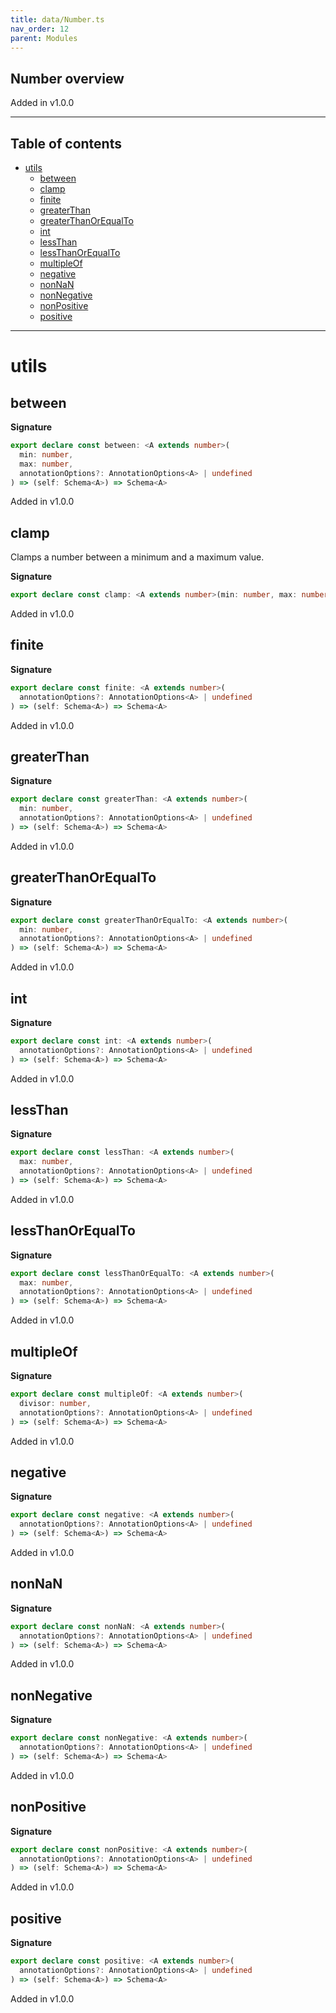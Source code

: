 ```yaml
---
title: data/Number.ts
nav_order: 12
parent: Modules
---
```


## Number overview

Added in v1.0.0

---

<h2 class="text-delta">Table of contents</h2>

- [utils](#utils)
  - [between](#between)
  - [clamp](#clamp)
  - [finite](#finite)
  - [greaterThan](#greaterthan)
  - [greaterThanOrEqualTo](#greaterthanorequalto)
  - [int](#int)
  - [lessThan](#lessthan)
  - [lessThanOrEqualTo](#lessthanorequalto)
  - [multipleOf](#multipleof)
  - [negative](#negative)
  - [nonNaN](#nonnan)
  - [nonNegative](#nonnegative)
  - [nonPositive](#nonpositive)
  - [positive](#positive)

---

# utils

## between

**Signature**

```ts
export declare const between: <A extends number>(
  min: number,
  max: number,
  annotationOptions?: AnnotationOptions<A> | undefined
) => (self: Schema<A>) => Schema<A>
```

Added in v1.0.0

## clamp

Clamps a number between a minimum and a maximum value.

**Signature**

```ts
export declare const clamp: <A extends number>(min: number, max: number) => (self: Schema<A>) => Schema<A>
```

Added in v1.0.0

## finite

**Signature**

```ts
export declare const finite: <A extends number>(
  annotationOptions?: AnnotationOptions<A> | undefined
) => (self: Schema<A>) => Schema<A>
```

Added in v1.0.0

## greaterThan

**Signature**

```ts
export declare const greaterThan: <A extends number>(
  min: number,
  annotationOptions?: AnnotationOptions<A> | undefined
) => (self: Schema<A>) => Schema<A>
```

Added in v1.0.0

## greaterThanOrEqualTo

**Signature**

```ts
export declare const greaterThanOrEqualTo: <A extends number>(
  min: number,
  annotationOptions?: AnnotationOptions<A> | undefined
) => (self: Schema<A>) => Schema<A>
```

Added in v1.0.0

## int

**Signature**

```ts
export declare const int: <A extends number>(
  annotationOptions?: AnnotationOptions<A> | undefined
) => (self: Schema<A>) => Schema<A>
```

Added in v1.0.0

## lessThan

**Signature**

```ts
export declare const lessThan: <A extends number>(
  max: number,
  annotationOptions?: AnnotationOptions<A> | undefined
) => (self: Schema<A>) => Schema<A>
```

Added in v1.0.0

## lessThanOrEqualTo

**Signature**

```ts
export declare const lessThanOrEqualTo: <A extends number>(
  max: number,
  annotationOptions?: AnnotationOptions<A> | undefined
) => (self: Schema<A>) => Schema<A>
```

Added in v1.0.0

## multipleOf

**Signature**

```ts
export declare const multipleOf: <A extends number>(
  divisor: number,
  annotationOptions?: AnnotationOptions<A> | undefined
) => (self: Schema<A>) => Schema<A>
```

Added in v1.0.0

## negative

**Signature**

```ts
export declare const negative: <A extends number>(
  annotationOptions?: AnnotationOptions<A> | undefined
) => (self: Schema<A>) => Schema<A>
```

Added in v1.0.0

## nonNaN

**Signature**

```ts
export declare const nonNaN: <A extends number>(
  annotationOptions?: AnnotationOptions<A> | undefined
) => (self: Schema<A>) => Schema<A>
```

Added in v1.0.0

## nonNegative

**Signature**

```ts
export declare const nonNegative: <A extends number>(
  annotationOptions?: AnnotationOptions<A> | undefined
) => (self: Schema<A>) => Schema<A>
```

Added in v1.0.0

## nonPositive

**Signature**

```ts
export declare const nonPositive: <A extends number>(
  annotationOptions?: AnnotationOptions<A> | undefined
) => (self: Schema<A>) => Schema<A>
```

Added in v1.0.0

## positive

**Signature**

```ts
export declare const positive: <A extends number>(
  annotationOptions?: AnnotationOptions<A> | undefined
) => (self: Schema<A>) => Schema<A>
```

Added in v1.0.0
